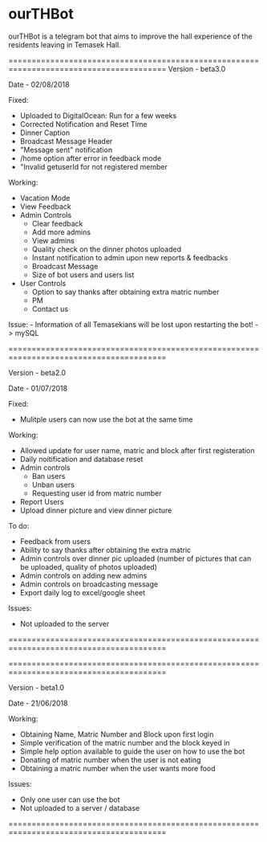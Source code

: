 # ourTHBot

ourTHBot is a telegram bot that aims to improve the hall experience of the residents leaving in Temasek Hall.

========================================================================================
Version - beta3.0 

Date - 02/08/2018

Fixed:
  - Uploaded to DigitalOcean: Run for a few weeks
  - Corrected Notification and Reset Time
  - Dinner Caption
  - Broadcast Message Header
  - "Message sent" notification
  - /home option after error in feedback mode
  - "Invalid getuserId for not registered member
  
Working:
  - Vacation Mode
  - View Feedback
  - Admin Controls
    - Clear feedback
    - Add more admins
    - View admins
    - Quality check on the dinner photos uploaded
    - Instant notification to admin upon new reports & feedbacks
    - Broadcast Message
    - Size of bot users and users list
  - User Controls
    - Option to say thanks after obtaining extra matric number
    - PM
    - Contact us
    
Issue:
    - Information of all Temasekians will be lost upon restarting the bot! -> mySQL

========================================================================================

Version - beta2.0 

Date - 01/07/2018

Fixed:
  - Mulitple users can now use the bot at the same time

Working:
  - Allowed update for user name, matric and block after first registeration
  - Daily noitification and database reset
  - Admin controls
      - Ban users
      - Unban users
      - Requesting user id from matric number
  - Report Users
  - Upload dinner picture and view dinner picture
  
To do:
  - Feedback from users
  - Ability to say thanks after obtaining the extra matric
  - Admin controls over dinner pic uploaded (number of pictures that can be uploaded, quality of photos uploaded)
  - Admin controls on adding new admins
  - Admin controls on broadcasting message
  - Export daily log to excel/google sheet
  
Issues:
  - Not uploaded to the server
   
========================================================================================

========================================================================================

Version - beta1.0

Date - 21/06/2018

Working:
  - Obtaining Name, Matric Number and Block upon first login
  - Simple verification of the matric number and the block keyed in
  - Simple help option available to guide the user on how to use the bot
  - Donating of matric number when the user is not eating
  - Obtaining a matric number when the user wants more food
  
Issues:
  - Only one user can use the bot
  - Not uploaded to a server / database
  
========================================================================================

  
  
